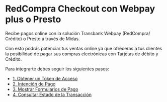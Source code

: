# RedCompra Checkout con Webpay plus o Presto

Recibe pagos online con la solución Transbank Webpay (RedCompra/ Crédito) o Presto a través de Midas.

Con esto podrás potenciar tus ventas online ya que ofreceras a tus clientes la posibilidad de pagar sus compras electrónicas con Tarjetas de débito y Crédito.

Para integrarte debes seguir los siguientes pasos:

- [1. Obtener un Token de Acceso](obtener-token-acceso.md)
- [2. Intención de Pago](intencion-de-pago-wp.md)
- [3. Mostrar Formularios de Pago](formulario-pago.md)
- [4. Consultar Estado de la Transacción](consulta-de-estado.md)
